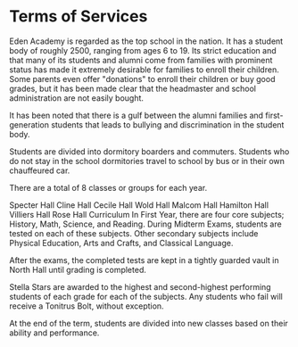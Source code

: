 # Terms of Services

Eden Academy is regarded as the top school in the nation. It has a student body of roughly 2500, ranging from ages 6 to 19. Its strict education and that many of its students and alumni come from families with prominent status has made it extremely desirable for families to enroll their children. Some parents even offer "donations" to enroll their children or buy good grades, but it has been made clear that the headmaster and school administration are not easily bought.

It has been noted that there is a gulf between the alumni families and first-generation students that leads to bullying and discrimination in the student body.

Students are divided into dormitory boarders and commuters. Students who do not stay in the school dormitories travel to school by bus or in their own chauffeured car.

There are a total of 8 classes or groups for each year.

Specter Hall
Cline Hall
Cecile Hall
Wold Hall
Malcom Hall
Hamilton Hall
Villiers Hall
Rose Hall
Curriculum
In First Year, there are four core subjects; History, Math, Science, and Reading. During Midterm Exams, students are tested on each of these subjects. Other secondary subjects include Physical Education, Arts and Crafts, and Classical Language.

After the exams, the completed tests are kept in a tightly guarded vault in North Hall until grading is completed.

Stella Stars are awarded to the highest and second-highest performing students of each grade for each of the subjects. Any students who fail will receive a Tonitrus Bolt, without exception.

At the end of the term, students are divided into new classes based on their ability and performance.